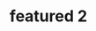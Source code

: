 ---
layout: ebook
title: featured 2
description_html: >-
    <p>Lorem ipsum dolor sit amet consectetur, adipisicing elit. Et incidunt inventore esse cum. Tempore nulla atque temporibus est facilis eaque corrupti impedit officiis error iure?</p>
    <p>Lorem ipsum dolor sit amet consectetur adipisicing elit. Corrupti ea similique sapiente tenetur quam ex deleniti ipsum tempora, perspiciatis cupiditate enim distinctio cumque doloremque magnam nulla sit asperiores necessitatibus rem modi repellat autem, eum facere natus nostrum. Reprehenderit vitae eius explicabo similique eligendi illum corporis.</p>
price: 22
product_path: 
    https://images.unsplash.com/photo-1609895314390-cb64c186466a?ixlib=rb-4.0.3&ixid=MnwxMjA3fDB8MHxzZWFyY2h8MXx8ZWJvb2tzfGVufDB8fDB8fA%3D%3D&auto=format&fit=crop&w=900&q=60
alt: book
sneakpeek_path: 
    https://images.unsplash.com/photo-1513045053232-9d9080b8924f?ixlib=rb-4.0.3&ixid=MnwxMjA3fDB8MHxwaG90by1wYWdlfHx8fGVufDB8fHx8&auto=format&fit=crop&w=2048&q=80
sneakpeek_alt: sneakpeek
text1_html: >-
    <h4>Things to do in San Diego:</h4>
    <ol>
        <li>San Diego Zoo</li>
        <li>Petco Park</li>
        <li>Balboa Park</li>
            <ul>
                <li>Art Museum</li>
                <li>Science Museum</li>
                <li>Sports Museum</li>
            </ul>
        <li>Beach Things</li>
    </ol>
text2_html: >-
    <h4>Things to do in San Diego:</h4>
    <ol>
        <li>San Diego Zoo</li>
        <li>Petco Park</li>
        <li>Balboa Park</li>
            <ul>
                <li>Art Museum</li>
                <li>Science Museum</li>
                <li>Sports Museum</li>
            </ul>
        <li>Beach Things</li>
    </ol>
featured: true
type: ebook
---